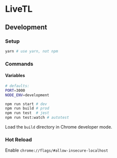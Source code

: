 # LiveTL

## Development

### Setup
```bash
yarn # use yarn, not npm
```

### Commands
#### Variables
```bash
# defaults:
PORT=3000
NODE_ENV=development
```
```bash
npm run start # dev
npm run build # prod
npm run test  # jest
npm run test:watch # autotest
```
Load the `build` directory in Chrome developer mode.

### Hot Reload
Enable `chrome://flags/#allow-insecure-localhost`